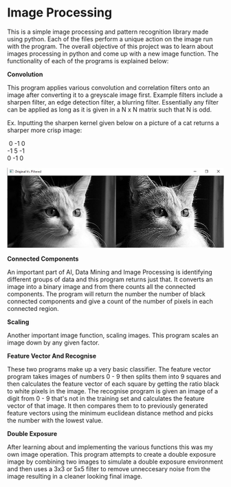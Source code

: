 # Image Processing

This is a simple image processing and pattern recognition library made using python. Each of the files perform a unique action on the image run with the program. The overall objective of this project was to learn about images processing in python and come up with a new image function. The functionality of each of the programs is explained below:


**Convolution**

This program applies various convolution and correlation filters onto an image after converting it to a greyscale image first. Example filters include a sharpen filter, an edge detection filter, a blurring filter. Essentially any filter can be applied as long as it is given in a N x N matrix such that N is odd.

Ex. Inputting the sharpen kernel given below on a picture of a cat returns a sharper more crisp image:

&nbsp;0 -1  0<br/>
-1  5 -1<br/>
 0 -1  0<br/>
 
![Example of a sharpening convolutuion](https://github.com/aayush4249/Image-Processing/blob/master/Images/Convolution%20Example.jpg)
 

 


**Connected Components**

An important part of AI, Data Mining and Image Processing is identifying different groups of data and this program returns just that. It converts an image into a binary image and from there counts all the connected components. The program will return the number the number of black connected components and give a count of the number of pixels in each connected region.

**Scaling**

Another important image function, scaling images. This program scales an image down by any given factor.

**Feature Vector And Recognise**

These two programs make up a very basic classifier. The feature vector program takes images of numbers 0 - 9 then splits them into 9 squares and then calculates the feature vector of each square by getting the ratio black to white pixels in the image. The recognise program is given an image of a digit from 0 - 9 that's not in the training set and calculates the feature vector of that image. It then compares them to to previously generated feature vectors using the minimum euclidean distance method and picks the number with the lowest value.

**Double Exposure**

After learning about and implementing the various functions this was my own image operation. This program attempts to create a double exposure image by combining two images to simulate a double exposure environment and then uses a 3x3 or 5x5 filter to remove unneccesary noise from the image resulting in a cleaner looking final image.


